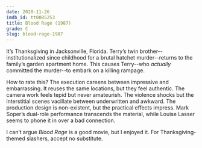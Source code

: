 ```yaml
---
date: 2020-11-26
imdb_id: tt0085253
title: Blood Rage (1987)
grade: C
slug: blood-rage-1987
---
```


It’s Thanksgiving in Jacksonville, Florida. Terry’s twin brother--institutionalized since childhood for a brutal hatchet murder--returns to the family’s garden apartment home. This causes Terry--who _actually_ committed the murder--to embark on a killing rampage.

<!-- end -->

How to rate this? The execution careens between impressive and embarrassing. It reuses the same locations, but they feel authentic. The camera work feels tepid but never amateurish. The violence shocks but the interstitial scenes vacillate between underwritten and awkward. The production design is non-existent, but the practical effects impress. Mark Soper’s dual-role performance transcends the material, while Louise Lasser seems to phone it in over a bad connection.

I can’t argue _Blood Rage_ is a good movie, but I enjoyed it. For Thanksgiving-themed slashers, accept no substitute.